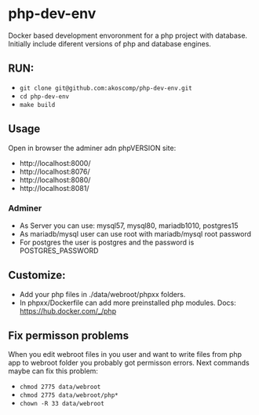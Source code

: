 # php-dev-env

Docker based development envoronment for a php project with database. Initially include diferent versions of php and database engines.

## RUN:
* `git clone git@github.com:akoscomp/php-dev-env.git`
* `cd php-dev-env`
* `make build`

## Usage
Open in browser the adminer adn phpVERSION site:
* http://localhost:8000/
* http://localhost:8076/
* http://localhost:8080/
* http://localhost:8081/

### Adminer
* As Server you can use: mysql57, mysql80, mariadb1010, postgres15
* As mariadb/mysql user can use root with mariadb/mysql root password
* For postgres the user is postgres and the password is POSTGRES_PASSWORD

## Customize:
* Add your php files in ./data/webroot/phpxx folders.
* In phpxx/Dockerfile can add more preinstalled php modules. Docs: https://hub.docker.com/_/php

## Fix permisson problems
When you edit webroot files in you user and want to write files from php app to webroot folder you probably got permisson errors. Next commands maybe can fix this problem:

* `chmod 2775 data/webroot`
* `chmod 2775 data/webroot/php*`
* `chown -R 33 data/webroot`
